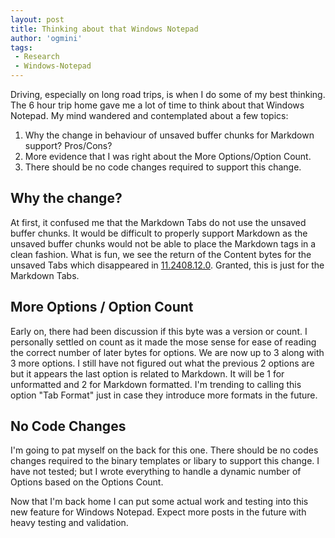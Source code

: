 ```yaml
---
layout: post
title: Thinking about that Windows Notepad
author: 'ogmini'
tags:
 - Research
 - Windows-Notepad
---
```


Driving, especially on long road trips, is when I do some of my best thinking. The 6 hour trip home gave me a lot of time to think about that Windows Notepad. My mind wandered and contemplated about a few topics:

1. Why the change in behaviour of unsaved buffer chunks for Markdown support? Pros/Cons?
2. More evidence that I was right about the More Options/Option Count.
3. There should be no code changes required to support this change.

## Why the change?

At first, it confused me that the Markdown Tabs do not use the unsaved buffer chunks. It would be difficult to properly support Markdown as the unsaved buffer chunks would not be able to place the Markdown tags in a clean fashion. What is fun, we see the return of the Content bytes for the unsaved Tabs which disappeared in [11.2408.12.0](https://ogmini.github.io/2025/04/24/Windows-Notepad-Version-Changes-(11.2407.9.0).html). Granted, this is just for the Markdown Tabs.

## More Options / Option Count

Early on, there had been discussion if this byte was a version or count. I personally settled on count as it made the mose sense for ease of reading the correct number of later bytes for options. We are now up to 3 along with 3 more options. I still have not figured out what the previous 2 options are but it appears the last option is related to Markdown. It will be 1 for unformatted and 2 for Markdown formatted. I'm trending to calling this option "Tab Format" just in case they introduce more formats in the future.

## No Code Changes

I'm going to pat myself on the back for this one. There should be no codes changes required to the binary templates or libary to support this change. I have not tested; but I wrote everything to handle a dynamic number of Options based on the Options Count.

Now that I'm back home I can put some actual work and testing into this new feature for Windows Notepad. Expect more posts in the future with heavy testing and validation.
